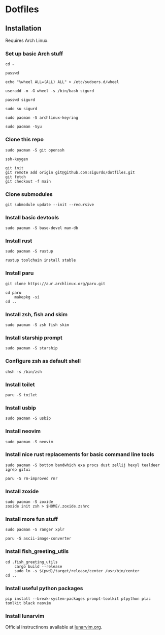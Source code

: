 # Dotfiles

## Installation

Requires Arch Linux.

### Set up basic Arch stuff

```
cd ~
```

```
passwd
```

```
echo "%wheel ALL=(ALL) ALL" > /etc/sudoers.d/wheel
```
```
useradd -m -G wheel -s /bin/bash sigurd
```

```
passwd sigurd
```

```
sudo su sigurd
```

```
sudo pacman -S archlinux-keyring
```

```
sudo pacman -Syu
```

### Clone this repo

```
sudo pacman -S git openssh
```

```
ssh-keygen
```

```
git init
git remote add origin git@github.com:sigurdo/dotfiles.git
git fetch
git checkout -f main
```

### Clone submodules

```
git submodule update --init --recursive
```

### Install basic devtools

```
sudo pacman -S base-devel man-db
```

### Install rust

```
sudo pacman -S rustup
```

```
rustup toolchain install stable
```

### Install paru

```
git clone https://aur.archlinux.org/paru.git
```

```
cd paru
    makepkg -si
cd ..
```

### Install zsh, fish and skim

```
sudo pacman -S zsh fish skim
```

### Install starship prompt

```
sudo pacman -S starship
```

### Configure zsh as default shell

```
chsh -s /bin/zsh
```

### Install toilet

```
paru -S toilet
```

### Install usbip

```
sudo pacman -S usbip
```

### Install neovim

```
sudo pacman -S neovim
```

### Install nice rust replacements for basic command line tools

```
sudo pacman -S bottom bandwhich exa procs dust zellij hexyl tealdeer igrep gitui
```

```
paru -S rm-improved rnr
```

### Install zoxide

```
sudo pacman -S zoxide
zoxide init zsh > $HOME/.zoxide.zshrc
```

### Install more fun stuff

```
sudo pacman -S ranger xplr
```

```
paru -S ascii-image-converter
```

### Install fish_greeting_utils

```
cd .fish_greeting_utils
    cargo build --release
    sudo ln -s $(pwd)/target/release/center /usr/bin/center
cd ..
```

### Install useful python packages

```
pip install --break-system-packages prompt-toolkit ptpython plac tomlkit black neovim
```

### Install lunarvim

Official instructinons available at [lunarvim.org](https://www.lunarvim.org/docs/installation).

